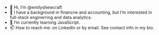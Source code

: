 - 👋 Hi, I’m @emilyshewcraft
- 👀 I have a background in financne and accounting, but I’m interested in full-stack enginerring and data analytics. 
- 🌱 I’m currently learning JavaScript.
- 📫 How to reach me: on LinkedIn or by email. See contact info in my bio.

<!---
emilyshewcraft/emilyshewcraft is a ✨ special ✨ repository because its `README.md` (this file) appears on your GitHub profile.
You can click the Preview link to take a look at your changes.
--->
